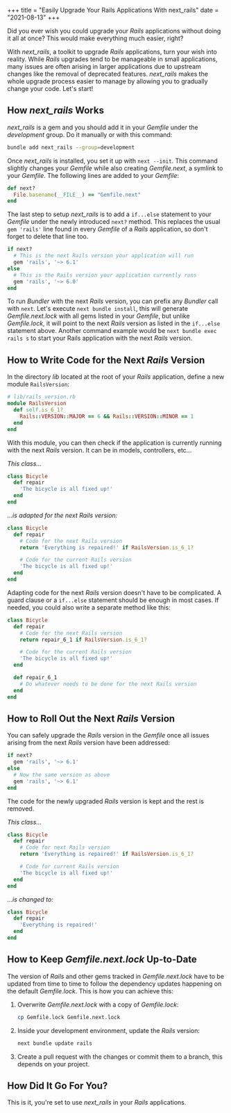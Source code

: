 +++
title = "Easily Upgrade Your Rails Applications With next_rails"
date = "2021-08-13"
+++

Did you ever wish you could upgrade your *Rails* applications without doing it
all at once? This would make everything much easier, right?

With *next_rails*, a toolkit to upgrade *Rails* applications, turn your wish
into reality. While *Rails* upgrades tend to be manageable in small
applications, many issues are often arising in larger applications due to
upstream changes like the removal of deprecated features. *next_rails* makes the
whole upgrade process easier to manage by allowing you to gradually change your
code. Let's start!

## How *next_rails* Works

*next_rails* is a gem and you should add it in your *Gemfile* under the
*development* group. Do it manually or with this command:

```bash
bundle add next_rails --group=development
```

Once *next_rails* is installed, you set it up with `next --init`. This command
slightly changes your *Gemfile* while also creating *Gemfile.next*, a symlink to
your *Gemfile*. The following lines are added to your *Gemfile*:

```ruby
def next?
  File.basename(__FILE__) == "Gemfile.next"
end
```

The last step to setup *next_rails* is to add a `if...else` statement to your
*Gemfile* under the newly introduced `next?` method. This replaces the usual
`gem 'rails'` line found in every *Gemfile* of a *Rails* application, so don't
forget to delete that line too.

<!-- markdownlint-disable -->
```ruby
if next?
  # This is the next Rails version your application will run
  gem 'rails', '~> 6.1'
else
  # This is the Rails version your application currently runs
  gem 'rails', '~> 6.0'
end
```
<!-- markdownlint-enable -->

To run *Bundler* with the next *Rails* version, you can prefix any *Bundler*
call with `next`. Let's execute `next bundle install`, this will generate
*Gemfile.next.lock* with all gems listed in your *Gemfile*, but unlike
*Gemfile.lock*, it will point to the next *Rails* version as listed in the
`if...else` statement above. Another command example would be `next bundle exec
rails s` to start your Rails application with the next *Rails* version.

## How to Write Code for the Next *Rails* Version

In the directory *lib* located at the root of your *Rails* application, define a
new module `RailsVersion`:

<!-- markdownlint-disable -->
```ruby
# lib/rails_version.rb
module RailsVersion
  def self.is_6_1?
    Rails::VERSION::MAJOR == 6 && Rails::VERSION::MINOR == 1
  end
end
```
<!-- markdownlint-enable -->

With this module, you can then check if the application is currently running
with the next *Rails* version. It can be in models, controllers, etc...

*This class...*

```ruby
class Bicycle
  def repair
    'The bicycle is all fixed up!'
  end
end
```

*...is adapted for the next Rails version:*

```ruby
class Bicycle
  def repair
    # Code for the next Rails version
    return 'Everything is repaired!' if RailsVersion.is_6_1?

    # Code for the current Rails version
    'The bicycle is all fixed up!'
  end
end
```

Adapting code for the next *Rails* version doesn't have to be complicated. A
guard clause or a `if...else` statement should be enough in most cases. If
needed, you could also write a separate method like this:

```ruby
class Bicycle
  def repair
    # Code for the next Rails version
    return repair_6_1 if RailsVersion.is_6_1?

    # Code for the current Rails version
    'The bicycle is all fixed up!'
  end

  def repair_6_1
    # Do whatever needs to be done for the next Rails version
  end
end
```

## How to Roll Out the Next *Rails* Version

You can safely upgrade the *Rails* version in the *Gemfile* once all issues
arising from the next *Rails* version have been addressed:

<!-- markdownlint-disable -->
```ruby
if next?
  gem 'rails', '~> 6.1'
else
  # Now the same version as above
  gem 'rails', '~> 6.1'
end
```
<!-- markdownlint-enable -->

The code for the newly upgraded *Rails* version is kept and the rest is removed.

*This class...*

```ruby
class Bicycle
  def repair
    # Code for next Rails version
    return 'Everything is repaired!' if RailsVersion.is_6_1?

    # Code for current Rails version
    'The bicycle is all fixed up!'
  end
end
```

*...is changed to:*

```ruby
class Bicycle
  def repair
    'Everything is repaired!'
  end
end
```

## How to Keep *Gemfile.next.lock* Up-to-Date

The version of *Rails* and other gems tracked in *Gemfile.next.lock* have to be
updated from time to time to follow the dependency updates happening on the
default *Gemfile.lock*. This is how you can achieve this:

1. Overwrite *Gemfile.next.lock* with a copy of *Gemfile.lock*:

   ```bash
   cp Gemfile.lock Gemfile.next.lock
   ```

2. Inside your development environment, update the *Rails* version:

   ```bash
   next bundle update rails
   ```

3. Create a pull request with the changes or commit them to a branch, this
   depends on your project.

## How Did It Go For You?

This is it, you're set to use *next_rails* in your *Rails* applications.
